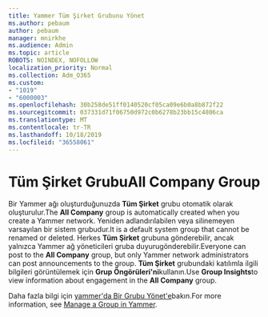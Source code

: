 ```yaml
---
title: Yammer Tüm Şirket Grubunu Yönet
ms.author: pebaum
author: pebaum
manager: mnirkhe
ms.audience: Admin
ms.topic: article
ROBOTS: NOINDEX, NOFOLLOW
localization_priority: Normal
ms.collection: Adm_O365
ms.custom:
- "1019"
- "6000003"
ms.openlocfilehash: 30b258de51ff0140520cf05ca09e6b0a8b872f22
ms.sourcegitcommit: 037331d71f06750d972c0b6278b23bb15c4806ca
ms.translationtype: MT
ms.contentlocale: tr-TR
ms.lasthandoff: 10/18/2019
ms.locfileid: "36558061"
---
```

# <a name="all-company-group"></a><span data-ttu-id="6990e-102">Tüm Şirket Grubu</span><span class="sxs-lookup"><span data-stu-id="6990e-102">All Company Group</span></span>

<span data-ttu-id="6990e-103">Bir Yammer ağı oluşturduğunuzda **Tüm Şirket** grubu otomatik olarak oluşturulur.</span><span class="sxs-lookup"><span data-stu-id="6990e-103">The **All Company** group is automatically created when you create a Yammer network.</span></span> <span data-ttu-id="6990e-104">Yeniden adlandırılabilen veya silinemeyen varsayılan bir sistem grubudur.</span><span class="sxs-lookup"><span data-stu-id="6990e-104">It is a default system group that cannot be renamed or deleted.</span></span> <span data-ttu-id="6990e-105">Herkes **Tüm Şirket** grubuna gönderebilir, ancak yalnızca Yammer ağ yöneticileri gruba duyurugönderebilir.</span><span class="sxs-lookup"><span data-stu-id="6990e-105">Everyone can post to the **All Company** group, but only Yammer network administrators can post announcements to the group.</span></span> <span data-ttu-id="6990e-106">**Tüm Şirket** grubundaki katılımla ilgili bilgileri görüntülemek için **Grup Öngörüleri'ni**kullanın.</span><span class="sxs-lookup"><span data-stu-id="6990e-106">Use **Group Insights**to view information about engagement in the **All Company** group.</span></span>

<span data-ttu-id="6990e-107">Daha fazla bilgi için [yammer'da Bir Grubu Yönet'e](https://support.office.com/article/Manage-a-group-in-Yammer-6e05c6d6-5548-4c88-89cd-e6757a514ef2)bakın.</span><span class="sxs-lookup"><span data-stu-id="6990e-107">For more information, see [Manage a Group in Yammer](https://support.office.com/article/Manage-a-group-in-Yammer-6e05c6d6-5548-4c88-89cd-e6757a514ef2).</span></span>
